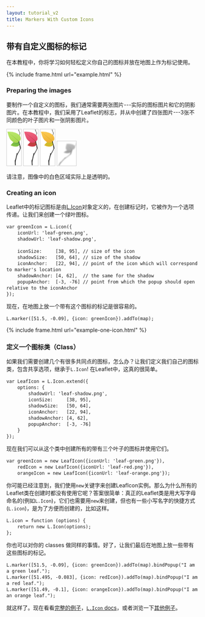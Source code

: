 ```yaml
---
layout: tutorial_v2
title: Markers With Custom Icons
---
```


## 带有自定义图标的标记

在本教程中，你将学习如何轻松定义你自己的图标并放在地图上作为标记使用。

{% include frame.html url="example.html" %}

### Preparing the images

要制作一个自定义的图标，我们通常需要两张图片---实际的图标图片和它的阴影图片。在本教程中，我们采用了Leaflet的标志，并从中创建了四张图片---3张不同颜色的叶子图片和一张阴影图片。

<p>
	<img style="border: 1px solid #ccc" src="leaf-green.png" />
	<img style="border: 1px solid #ccc" src="leaf-red.png" />
	<img style="border: 1px solid #ccc" src="leaf-orange.png" />
	<img style="border: 1px solid #ccc" src="leaf-shadow.png" />
</p>

请注意，图像中的白色区域实际上是透明的。

### Creating an icon

Leaflet中的标记图标是由[L.Icon](/reference.html#icon)对象定义的，在创建标记时，它被作为一个选项传递。让我们来创建一个绿叶图标。

	var greenIcon = L.icon({
		iconUrl: 'leaf-green.png',
		shadowUrl: 'leaf-shadow.png',

		iconSize:     [38, 95], // size of the icon
		shadowSize:   [50, 64], // size of the shadow
		iconAnchor:   [22, 94], // point of the icon which will correspond to marker's location
		shadowAnchor: [4, 62],  // the same for the shadow
		popupAnchor:  [-3, -76] // point from which the popup should open relative to the iconAnchor
	});

现在，在地图上放一个带有这个图标的标记是很容易的。

	L.marker([51.5, -0.09], {icon: greenIcon}).addTo(map);

{% include frame.html url="example-one-icon.html" %}

### 定义一个图标类（Class）

如果我们需要创建几个有很多共同点的图标，怎么办？让我们定义我们自己的图标类，包含共享选项，继承于`L.Icon`! 在Leaflet中，这真的很简单。

	var LeafIcon = L.Icon.extend({
		options: {
			shadowUrl: 'leaf-shadow.png',
			iconSize:     [38, 95],
			shadowSize:   [50, 64],
			iconAnchor:   [22, 94],
			shadowAnchor: [4, 62],
			popupAnchor:  [-3, -76]
		}
	});

现在我们可以从这个类中创建所有的带有三个叶子的图标并使用它们。

	var greenIcon = new LeafIcon({iconUrl: 'leaf-green.png'}),
		redIcon = new LeafIcon({iconUrl: 'leaf-red.png'}),
		orangeIcon = new LeafIcon({iconUrl: 'leaf-orange.png'});

你可能已经注意到，我们使用`new`关键字来创建LeafIcon实例。那么为什么所有的Leaflet类在创建时都没有使用它呢？答案很简单：真正的Leaflet类是用大写字母命名的(例如`L.Icon`)，它们也需要用`new`来创建，但也有一些小写名字的快捷方式(`L.icon`)，是为了方便而创建的，比如这样。

	L.icon = function (options) {
		return new L.Icon(options);
	};

你也可以对你的 classes 做同样的事情。好了，让我们最后在地图上放一些带有这些图标的标记。

	L.marker([51.5, -0.09], {icon: greenIcon}).addTo(map).bindPopup("I am a green leaf.");
	L.marker([51.495, -0.083], {icon: redIcon}).addTo(map).bindPopup("I am a red leaf.");
	L.marker([51.49, -0.1], {icon: orangeIcon}).addTo(map).bindPopup("I am an orange leaf.");

就这样了。现在看看[完整的例子](example.html)，[`L.Icon` docs](/reference.html#icon)，或者浏览一下[其他例子](.../.../examples.html)。
